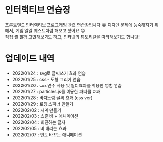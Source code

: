 # 인터랙티브 연습장
프론트엔드 인터렉티브 프로그래밍 관련 연습장입니다 😀
디자인 문제에 능숙해지기 위해서, 게임 일일 퀘스트처럼 해보고 있어요 😊    
직접 뭘 할까 고민해보기도 하고, 인터넷의 튜토리얼을 따라해보기도 합니닷!

# 업데이트 내역
- 2022/01/24 : svg로 글씨쓰기 효과 연습   
- 2022/01/25 : css - 도형 그리기 연습   
- 2022/01/26 : css 변수 사용 및 필터효과를 이용한 명함 연습   
- 2022/01/27 : particles.js를 이용한 파티클 효과
- 2022/01/28 : 바다느낌 글씨 효과 (css ver)
- 2022/01/29 : 로딩 스피너 만들기
- 2022/02/02 : 시계 만들기
- 2022/02/03 : 스킬 바 + 애니메이션 
- 2022/02/04 : 회전하는 글자
- 2022/02/05 : 비 내리는 효과
- 2022/02/07 : 연도 바꾸는 애니메이션